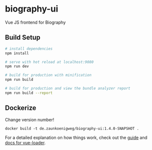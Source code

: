 # biography-ui

Vue JS frontend for Biography

## Build Setup

``` bash
# install dependencies
npm install

# serve with hot reload at localhost:9080
npm run dev

# build for production with minification
npm run build

# build for production and view the bundle analyzer report
npm run build --report
```

## Dockerize

Change version number!

```
docker build -t de.zaunkoenigweg/biography-ui:1.4.0-SNAPSHOT .
```


For a detailed explanation on how things work, check out the [guide](http://vuejs-templates.github.io/webpack/) and [docs for vue-loader](http://vuejs.github.io/vue-loader).

[dockerize-vue]: https://vuejs.org/v2/cookbook/dockerize-vuejs-app.html